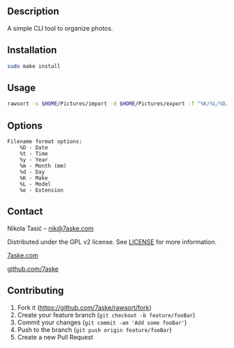 ## Description

A simple CLI tool to organize photos.

## Installation

```bash
sudo make install
```

## Usage

```bash
rawsort -s $HOME/Pictures/import -d $HOME/Pictures/export -f "%K/%L/%D/%D_%t_%K_%L%e"
```

## Options

```
Filename format options:
    %D - Date
    %t - Time
    %y - Year
    %m - Month (mm)
    %d - Day
    %K - Make
    %L - Model
    %e - Extension
```

## Contact

Nikola Tasić – nik@7aske.com

Distributed under the GPL v2 license. See [LICENSE](./LICENSE) for more information.

[7aske.com](https://7aske.com)

[github.com/7aske](https://github.com/7aske)

## Contributing

1. Fork it (<https://github.com/7aske/rawsort/fork>)
2. Create your feature branch (`git checkout -b feature/fooBar`)
3. Commit your changes (`git commit -am 'Add some fooBar'`)
4. Push to the branch (`git push origin feature/fooBar`)
5. Create a new Pull Request